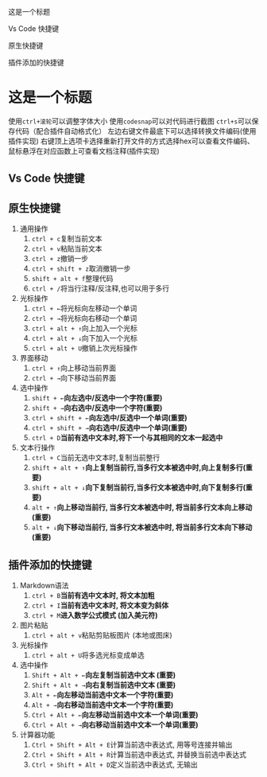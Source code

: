 这是一个标题

Vs Code 快捷键

原生快捷键

插件添加的快捷键

# 这是一个标题

使用`ctrl+滚轮`可以调整字体大小 使用`codesnap`可以对代码进行截图 `ctrl+s`可以保存代码（配合插件自动格式化） 左边右键文件最底下可以选择转换文件编码(使用插件实现) 右键顶上选项卡选择重新打开文件的方式选择hex可以查看文件编码、 鼠标悬浮在对应函数上可查看文档注释(插件实现)

## Vs Code 快捷键

## 原生快捷键

1. 通用操作
    1. `ctrl + c`复制当前文本
    2. `ctrl + v`粘贴当前文本
    3. `ctrl + z`撤销一步
    4. `ctrl + shift + z`取消撤销一步
    5. `shift + alt + f`整理代码
    6. `ctrl + /`将当行注释/反注释,也可以用于多行
2. 光标操作
    1. `ctrl + ←`将光标向左移动一个单词
    2. `ctrl + →`将光标向右移动一个单词
    3. `ctrl + alt + ↑`向上加入一个光标
    4. `ctrl + alt + ↓`向下加入一个光标
    5. `ctrl + alt + U`撤销上次光标操作
3. 界面移动
    1. `ctrl + ↑`向上移动当前界面
    2. `ctrl + →`向下移动当前界面
4. 选中操作
    1. `shift + ←`**向左选中/反选中一个字符(重要)**
    2. `shift + →`**向右选中/反选中一个字符(重要)**
    3. `ctrl + shift + ←`**向左选中/反选中一个单词(重要)**
    4. `ctrl + shift + →`**向右选中/反选中一个单词(重要)**
    5. `ctrl + D`**当前有选中文本时,将下一个与其相同的文本一起选中**
5. 文本行操作
    1. `ctrl + C`当前无选中文本时,复制当前整行
    2. `shift + alt + ↑`**向上复制当前行,当多行文本被选中时,向上复制多行(重要)**
    3. `shift + alt + ↓`**向下复制当前行,当多行文本被选中时,向下复制多行(重要)**
    4. `alt + ↑`**向上移动当前行, 当多行文本被选中时, 将当前多行文本向上移动 (重要)**
    5. `alt + ↓`**向下移动当前行, 当多行文本被选中时, 将当前多行文本向下移动 (重要)**
    

## 插件添加的快捷键

1. Markdown语法
    1. `ctrl + B`**当前有选中文本时, 将文本加粗**
    2. `ctrl + I`**当前有选中文本时, 将文本变为斜体**
    3. `ctrl + M`**进入数学公式模式 (加入美元符)**
2. 图片粘贴
    1. `ctrl + alt + v`粘贴剪贴板图片 (本地或图床)
3. 光标操作
    1. `ctrl + alt + U`将多选光标变成单选
4. 选中操作
    1. `Shift + Alt + ←`**向左复制当前选中文本 (重要)**
    2. `Shift + Alt + →`**向右复制当前选中文本 (重要)**
    3. `Alt + ←`**向左移动当前选中文本一个字符(重要)**
    4. `Alt + →`**向右移动当前选中文本一个字符(重要)**
    5. `Ctrl + Alt + ←`**向左移动当前选中文本一个单词(重要)**
    6. `Ctrl + Alt + →`**向右移动当前选中文本一个单词(重要)**
5. 计算器功能
    1. `Ctrl + Shift + Alt + E`计算当前选中表达式, 用等号连接并输出
    2. `Ctrl + Shift + Alt + R`计算当前选中表达式, 并替换当前选中表达式
    3. `Ctrl + Shift + Alt + D`定义当前选中表达式, 无输出